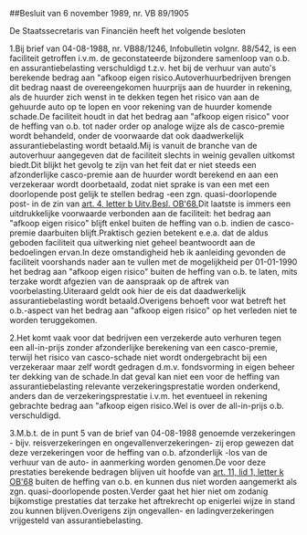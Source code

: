 <meta http-equiv='Content-Type' content='text/html; charset=utf-8' />

##Besluit van 6 november 1989, nr. VB 89/1905 

De Staatssecretaris van Financiën heeft het volgende besloten    

1.Bij brief van 04-08-1988, nr. VB88/1246, Infobulletin volgnr. 88/542, is een faciliteit getroffen i.v.m. de geconstateerde bijzondere samenloop van o.b. en assurantiebelasting verschuldigd t.z.v. het bij de verhuur van auto's berekende bedrag aan "afkoop eigen risico.Autoverhuurbedrijven brengen dit bedrag naast de overeengekomen huurprijs aan de huurder in rekening, als de huurder zich wenst in te dekken tegen het risico van aan de gehuurde auto op te lopen en voor rekening van de huurder komende schade.De faciliteit houdt in dat het bedrag aan "afkoop eigen risico" voor de heffing van o.b. tot nader order op analoge wijze als de casco-premie wordt behandeld, onder de voorwaarde dat ook daadwerkelijk assurantiebelasting wordt betaald.Mij is vanuit de branche van de autoverhuur aangegeven dat de faciliteit slechts in weinig gevallen uitkomst biedt.Dit blijkt het gevolg te zijn van het feit dat er niet steeds een afzonderlijke casco-premie aan de huurder wordt berekend en aan een verzekeraar wordt doorbetaald, zodat niet sprake is van een met een doorlopende post gelijk te stellen bedrag -een zgn. quasi-doorlopende post- in de zin van [art. 4, letter b Uitv.Besl. OB'68.](../../../../../../../AMvB/uitvoeringsbesluit/omzetbelasting/1968/BWBR0002633/README.md)Dit laatste is immers een uitdrukkelijke voorwaarde verbonden aan de faciliteit: het bedrag aan "afkoop eigen risico" blijft enkel buiten de heffing van o.b. indien de casco-premie daarbuiten blijft.Praktisch gezien betekent e.e.a. dat de aldus geboden faciliteit qua uitwerking niet geheel beantwoordt aan de bedoelingen ervan.In deze omstandigheid heb ik aanleiding gevonden de faciliteit voorshands nader aan te vullen met de mogelijkheid per 01-01-1990 het bedrag aan "afkoop eigen risico" buiten de heffing van o.b. te laten, mits terzake wordt afgezien van de aanspraak op de aftrek van voorbelasting.Uiteraard geldt ook hier de eis dat daadwerkelijk assurantiebelasting wordt betaald.Overigens behoeft voor wat betreft het o.b.-aspect van het bedrag aan "afkoop eigen risico" op het verleden niet te worden teruggekomen.

2.Het komt vaak voor dat bedrijven een verzekerde auto verhuren tegen een all-in-prijs zonder afzonderlijke berekening van een casco-premie, terwijl het risico van casco-schade niet wordt ondergebracht bij een verzekeraar maar zelf wordt gedragen d.m.v. fondsvorming in eigen beheer ter dekking van de schade.In dat geval kan niet een voor de heffing van assurantiebelasting relevante verzekeringsprestatie worden onderkend, anders dan de verzekeringsprestatie i.v.m. het eventueel in rekening gebrachte bedrag aan "afkoop eigen risico.Wel is over de all-in-prijs o.b. verschuldigd.

3.M.b.t. de in punt 5 van de brief van 04-08-1988 genoemde verzekeringen - bijv. reisverzekeringen en ongevallenverzekeringen- zij erop gewezen dat deze verzekeringen voor de heffing van o.b. afzonderlijk -los van de verhuur van de auto- in aanmerking worden genomen.De voor deze prestaties berekende bedragen blijven uit hoofde van [art. 11, lid 1, letter k OB'68](../../../../../../../wet/wet/op/de/omzetbelasting/1968/BWBR0002629/README.md) buiten de heffing van o.b. en kunnen dus niet worden aangemerkt als zgn. quasi-doorlopende posten.Verder gaat het hier niet om zodanig bijkomstige prestaties dat terzake het aftrekrecht op enigerlei wijze in stand zou kunnen blijven.Overigens zijn ongevallen- en ladingverzekeringen vrijgesteld van assurantiebelasting.   
